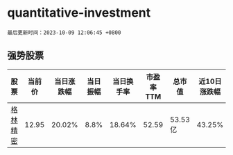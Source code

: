 # quantitative-investment

`最后更新时间：2023-10-09 12:06:45 +0800`

## 强势股票

|股票|当前价|当日涨跌幅|当日振幅|当日换手率|市盈率TTM|总市值|近10日涨跌幅|
|----|----|----|----|----|----|----|----|
|[格林精密](https://xueqiu.com/S/SZ300968)|12.95|20.02%|8.8%|18.64%|52.59|53.53亿|43.25%|
